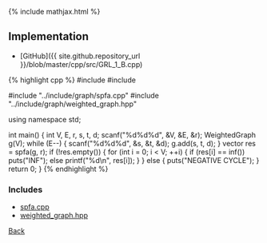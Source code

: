{% include mathjax.html %}



## Implementation

- [GitHub]({{ site.github.repository_url }}/blob/master/cpp/src/GRL_1_B.cpp)

{% highlight cpp %}
#include <cstdio>
#include <tuple>

#include "../include/graph/spfa.cpp"
#include "../include/graph/weighted_graph.hpp"

using namespace std;

int main() {
  int V, E, r, s, t, d;
  scanf("%d%d%d", &V, &E, &r);
  WeightedGraph<int> g(V);
  while (E--) {
    scanf("%d%d%d", &s, &t, &d);
    g.add(s, t, d);
  }
  vector<int> res = spfa(g, r);
  if (!res.empty()) {
    for (int i = 0; i < V; ++i) {
      if (res[i] == inf<int>()) puts("INF");
      else printf("%d\n", res[i]);
    }
  }
  else {
    puts("NEGATIVE CYCLE");
  }
  return 0;
}
{% endhighlight %}

### Includes

- [spfa.cpp](../include/graph/spfa)
- [weighted_graph.hpp](../include/graph/weighted_graph)

[Back](..)
